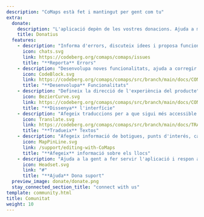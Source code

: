 ```yaml
---
description: "CoMaps està fet i mantingut per gent com tu"
extra:
  donate:
    description: "L'aplicació depèn de les vostres donacions. Ajuda a millorar-la"
    title: Donatius
  features:
    - description: "Informa d'errors, discuteix idees i proposa funcionalitats"
      icon: chats.svg
      link: https://codeberg.org/comaps/comaps/issues
      title: "**Reporta** Errors"
    - description: "Desenvolupa noves funcionalitats, ajuda a corregir errors, i revisa el codi"
      icon: CodeBlock.svg
      link: https://codeberg.org/comaps/comaps/src/branch/main/docs/CONTRIBUTING.md
      title: "**Desenvolupa** Funcionalitats"
    - description: "Defineix la direcció de l'experiència del producte"
      icon: BezierCurve.svg
      link: https://codeberg.org/comaps/comaps/src/branch/main/docs/CONTRIBUTING.md
      title: "**Dissenya** l'interfície"
    - description: "Afegeix traduccions per a que sigui més accessible a més persones arreu del món"
      icon: Translate.svg
      link: https://codeberg.org/comaps/comaps/src/branch/main/docs/TRANSLATIONS.md
      title: "**Tradueix** Textos"
    - description: "Afegeix informació de botigues, punts d'interés, camins i transport públic a OpenStreetMap"
      icon: MapPinLine.svg
      link: /support/editing-with-CoMaps
      title: "**Afegeix** informació sobre els llocs"
    - description: "Ajuda a la gent a fer servir l'aplicació i respon a dubtes"
      icon: Headset.svg
      link: "#"
      title: "**Ajuda** Dona suport"
  preview_image: donate/donate.png
  stay_connected_section_title: "connect with us"
template: community.html
title: Comunitat
weight: 10
---
```

